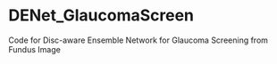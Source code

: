 # DENet_GlaucomaScreen
Code for Disc-aware Ensemble Network for Glaucoma Screening from Fundus Image
